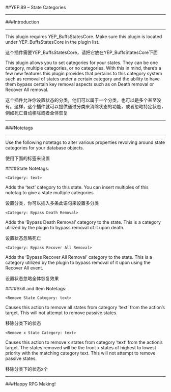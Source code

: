 ##YEP.89 – State Categories
***
###Introduction
***
This plugin requires YEP_BuffsStatesCore. Make sure this plugin is located under YEP_BuffsStatesCore in the plugin list.

这个插件需要YEP_BuffsStatesCore，请把它放在YEP_BuffsStatesCore下面

This plugin allows you to set categories for your states. They can be one category, multiple categories, or no categories. With this in mind, there’s a few new features this plugin provides that pertains to this category system such as removal of states under a certain category and the ability to have them bypass certain key removal aspects such as on Death removal or Recover All removal.

这个插件允许你设置状态的分类，他们可以属于一个分类，也可以是多个甚至没有。这样，这个插件就可以提供通过分类来消除状态的功能，或者忽略特定状态，例如死亡自动移除或者全体恢复

***
###Notetags
***
Use the following notetags to alter various properties revolving around state categories for your database objects.

使用下面的标签来设置

####State Notetags:

	<Category: text>
Adds the ‘text’ category to this state. You can insert multiples of this notetag to give a state multiple categories.

设置分类，你可以插入多条此语句来设置多分类

	<Category: Bypass Death Removal>
Adds the ‘Bypass Death Removal’ category to the state. This is a category utilized by the plugin to bypass removal of it upon death.

设置状态忽略死亡

	<Category: Bypass Recover All Removal>
Adds the ‘Bypass Recover All Removal’ category to the state. This is a category utilized by the plugin to bypass removal of it upon using the Recover All event.

设置状态忽略全体恢复效果

####Skill and Item Notetags:

	<Remove State Category: text>
Causes this action to remove all states from category ‘text’ from the action’s target. This will not attempt to remove passive states.

移除分类下的状态

	<Remove x State Category: text>
Causes this action to remove x states from category ‘text’ from the action’s target. The states removed will be the front x states of highest to lowest priority with the matching category text. This will not attempt to remove passive states.

移除分类下的状态x个

***
###Happy RPG Making!
